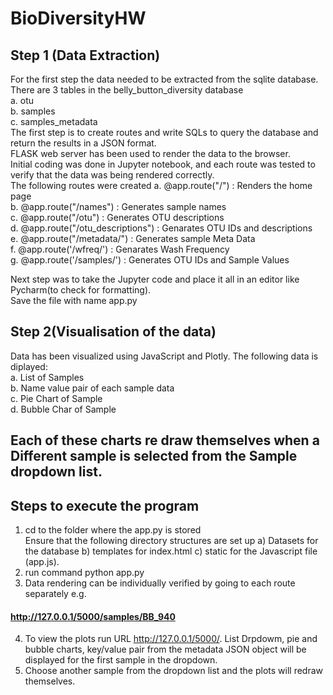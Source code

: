 # BioDiversityHW
## Step 1 (Data Extraction) <br>
For the first step the data needed to be extracted from the sqlite database.<br>
There are 3 tables in the belly_button_diversity database <br>
a. otu <br>
b. samples <br>
c. samples_metadata <br>
The first step is to create routes and write SQLs to query the database and return the results in a JSON format.<br> 
FLASK web server has been used to render the data to the browser.<br>
Initial coding was done in Jupyter notebook, and each route was tested to verify that the data was being rendered correctly.<br>
The following routes were created
a. @app.route("/") : Renders the home page <br>
b. @app.route("/names") : Generates sample names <br>
c. @app.route("/otu") : Generates OTU descriptions <br>
d. @app.route("/otu_descriptions") : Genarates OTU IDs and descriptions <br>
e. @app.route("/metadata/<sample>") : Generates sample Meta Data <br>
f. @app.route('/wfreq/<sample>') : Genarates Wash Frequency <br>
g. @app.route('/samples/<sample>')  : Generates OTU IDs and Sample Values <br>

Next step was to take the Jupyter code and place it all in an editor like Pycharm(to check for formatting). <br>
Save the file with name app.py <br>

## Step 2(Visualisation of the data)
Data has been visualized using JavaScript and Plotly. The following data is diplayed:<br>
a. List of Samples <br>
b. Name value pair of each sample data <br>
c. Pie Chart of Sample <br>
d. Bubble Char of Sample <br>

## Each of these charts re draw themselves when a Different sample is selected from the Sample dropdown list.

## Steps to execute the program <br>
1. cd to the folder where the app.py is stored <br>
Ensure that the following directory structures are set up a) Datasets for the database b) templates for index.html c) static for the Javascript file (app.js). <br>
2. run command python app.py <br>
3. Data rendering can be individually verified by going to each route separately e.g. <br>
#### http://127.0.0.1/5000/samples/BB_940 <br>
4. To view the plots run URL http://127.0.0.1/5000/. List Drpdowm, pie and bubble charts, key/value pair from the metadata JSON object  will be displayed for the first sample in the dropdown.<br>
5. Choose another sample from the dropdown list and the plots will redraw themselves.





